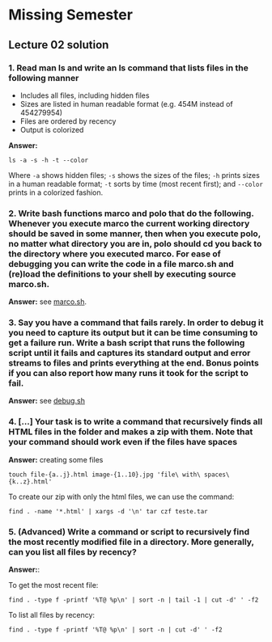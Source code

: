 # Missing Semester

## Lecture 02 solution

### 1. Read man ls and write an ls command that lists files in the following manner

* Includes all files, including hidden files
* Sizes are listed in human readable format (e.g. 454M instead of 454279954)
* Files are ordered by recency
* Output is colorized

**Answer:**

```ls -a -s -h -t --color```

Where ```-a``` shows hidden files; ```-s``` shows the sizes of the files; ```-h``` prints sizes in a human readable format; ```-t``` sorts by time (most recent first); and ```--color``` prints in a colorized fashion.

### 2. Write bash functions marco and polo that do the following. Whenever you execute marco the current working directory should be saved in some manner, then when you execute polo, no matter what directory you are in, polo should cd you back to the directory where you executed marco. For ease of debugging you can write the code in a file marco.sh and (re)load the definitions to your shell by executing source marco.sh.

**Answer:** see [marco.sh](marco-polo.sh).

### 3. Say you have a command that fails rarely. In order to debug it you need to capture its output but it can be time consuming to get a failure run. Write a bash script that runs the following script until it fails and captures its standard output and error streams to files and prints everything at the end. Bonus points if you can also report how many runs it took for the script to fail.

**Answer:** see [debug.sh](debug.sh)    

### 4. [...] Your task is to write a command that recursively finds all HTML files in the folder and makes a zip with them. Note that your command should work even if the files have spaces

**Answer:** creating some files

```touch file-{a..j}.html image-{1..10}.jpg 'file\ with\ spaces\ {k..z}.html'```

To create our zip with only the html files, we can use the command:

```find . -name '*.html' | xargs -d '\n' tar czf teste.tar```

### 5. (Advanced) Write a command or script to recursively find the most recently modified file in a directory. More generally, can you list all files by recency?

**Answer:**:

To get the most recent file:

```find . -type f -printf '%T@ %p\n' | sort -n | tail -1 | cut -d' ' -f2```

To list all files by recency:

 ```find . -type f -printf '%T@ %p\n' | sort -n | cut -d' ' -f2```
